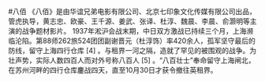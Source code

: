#八佰
  《八佰》是由华谊兄弟电影有限公司、北京七印象文化传媒有限公司出品，管虎执导，黄志忠、欧豪、王千源、姜武、张译、杜淳、魏晨、李晨、俞灏明等主演的战争题材影片。
  1937年淞沪会战末期，中日双方激战已持续三个月，上海濒临沦陷。第88师262旅524团团副谢晋元（杜淳饰）率420余人，孤军坚守最后的防线，留守上海四行仓库 [4]  。与租界一河之隔，造就了罕见的被围观的战争。为壮声势，实际人数四百人而对外号称八百人 [5]  。“八百壮士”奉命留守上海闸北，在苏州河畔的四行仓库鏖战四天，直至10月30日才获令撤往英租界。
